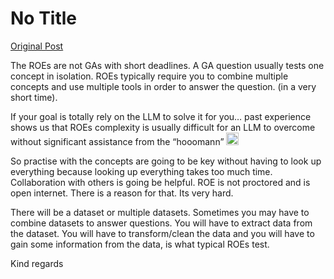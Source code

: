 # No Title

[Original Post](https://discourse.onlinedegree.iitm.ac.in/t/168142/6)

<p>The ROEs are not GAs with short deadlines. A GA question usually tests one concept in isolation. ROEs typically require you to combine multiple concepts and use multiple tools in order to answer the question. (in a very short time).</p>
<p>If your goal is totally rely on the LLM to solve it for you… past experience shows us that ROEs complexity is usually difficult for an LLM to overcome without significant assistance from the “hooomann” <img src="https://emoji.discourse-cdn.com/google/nerd_face.png?v=12" title=":nerd_face:" class="emoji" alt=":nerd_face:" loading="lazy" width="20" height="20"></p>
<p>So practise with the concepts are going to be key without having to look up everything because looking up everything takes too much time. Collaboration with others is going be helpful. ROE is not proctored and is open internet. There is a reason for that. Its very hard.</p>
<p>There will be a dataset or multiple datasets. Sometimes you may have to combine datasets to answer questions. You will have to extract data from the dataset. You will have to transform/clean the data and you will have to gain some information from the data, is what typical ROEs test.</p>
<p>Kind regards</p>